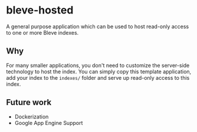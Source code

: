 # bleve-hosted

A general purpose application which can be used to host read-only access to one or more Bleve indexes.

## Why

For many smaller applications, you don't need to customize the server-side technology to host the index.  You can simply copy this template application, add your index to the `indexes/` folder and serve up read-only access to this index.

## Future work

- Dockerization
- Google App Engine Support